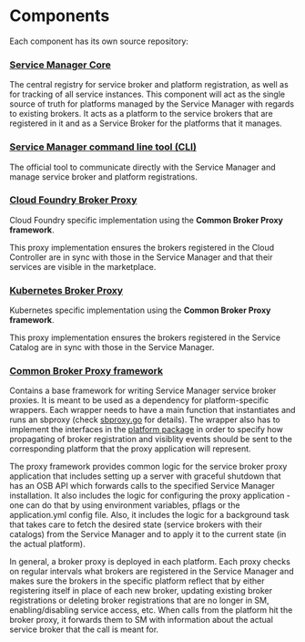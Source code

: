 # Components

Each component has its own source repository:

### [Service Manager Core](https://github.com/Peripli/service-manager)

The central registry for service broker and platform registration, as well as for tracking of all service instances. This component will act as the single source of truth for platforms managed by the Service Manager with regards to existing brokers. It acts as a platform to the service brokers that are registered in it and as a Service Broker for the platforms that it manages.

### [Service Manager command line tool (CLI)](https://github.com/Peripli/service-manager-cli)

The official tool to communicate directly with the Service Manager and manage service broker and platform registrations.

### [Cloud Foundry Broker Proxy](https://github.com/Peripli/service-broker-proxy-cf)

Cloud Foundry specific implementation using the **Common Broker Proxy framework**.

This proxy implementation ensures the brokers registered in the Cloud Controller are in sync with those in the Service Manager and that their services are visible in the marketplace.

### [Kubernetes Broker Proxy](https://github.com/Peripli/service-broker-proxy-k8s)

Kubernetes specific implementation using the **Common Broker Proxy framework**.

This proxy implementation ensures the brokers registered in the Service Catalog are in sync with those in the Service Manager.

### [Common Broker Proxy framework](https://github.com/Peripli/service-broker-proxy)

Contains a base framework for writing Service Manager service broker proxies. It is meant to be used as a dependency for platform-specific wrappers. Each wrapper needs to have a main function that instantiates and runs an sbproxy (check [sbproxy.go](https://github.com/Peripli/service-broker-proxy/blob/master/pkg/sbproxy/sbproxy.go#L143) for details). The wrapper also has to implement the interfaces in the [platform package](https://github.com/Peripli/service-broker-proxy/tree/master/pkg/platform) in order to specify how propagating of broker registration and visiblity events should be sent to the corresponding platform that the proxy application will represent.

The proxy framework provides common logic for the service broker proxy application that includes setting up a server with graceful shutdown that has an OSB API which forwards calls to the specified Service Manager installation. It also includes the logic for configuring the proxy application - one can do that by using environment variables, pflags or the application.yml config file. Also, it includes the logic for a background task that takes care to fetch the desired state (service brokers with their catalogs) from the Service Manager and to apply it to the current state (in the actual platform).

In general, a broker proxy is deployed in each platform. Each proxy checks on regular intervals what brokers are registered in the Service Manager and makes sure the brokers in the specific platform reflect that by either registering itself in place of each new broker, updating existing broker registrations or deleting broker registrations that are no longer in SM, enabling/disabling service access, etc.
When calls from the platform hit the broker proxy, it forwards them to SM with information about the actual service broker that the call is meant for.

